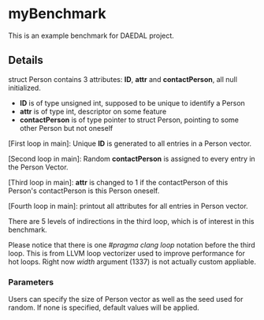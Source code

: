 # myBenchmark

This is an example benchmark for DAEDAL project.


## Details

struct Person contains 3 attributes: **ID**, **attr** and **contactPerson**, all null initialized.

* **ID** is of type unsigned int, supposed to be unique to identify a Person
* **attr** is of type int, descriptor on some feature
* **contactPerson** is of type pointer to struct Person, pointing to some other Person but not oneself

[First loop in main]: Unique **ID** is generated to all entries in a Person vector.

[Second loop in main]: Random **contactPerson** is assigned to every entry in the Person Vector.

[Third loop in main]: **attr** is changed to 1 if the contactPerson of this Person's contactPerson is this Person oneself.

[Fourth loop in main]: printout all attributes for all entries in Person vector.

There are 5 levels of indirections in the third loop, which is of interest in this benchmark.

Please notice that there is one *#pragma clang loop* notation before the third loop. This is from LLVM loop vectorizer used to improve performance for hot loops. Right now *width* argument (1337) is not actually custom appliable.

### Parameters

Users can specify the size of Person vector as well as the seed used for random.
If none is specified, default values will be applied.

